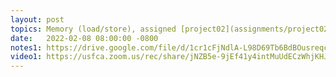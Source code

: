 ```yaml
---
layout: post
topics: Memory (load/store), assigned [project02](assignments/project02.html) due 2/14
date:   2022-02-08 08:00:00 -0800
notes1: https://drive.google.com/file/d/1cr1cFjNdlA-L98D69Tb6BdBOusreqcwU/view?usp=sharing
video1: https://usfca.zoom.us/rec/share/jNZB5e-9jEf41y4intMuUdECzWhjKHJBfgiGvfe95c7jMxWf4FkpGFkzaY5pqXT0.jxa8xTsD-X1oKBpA
---
```

